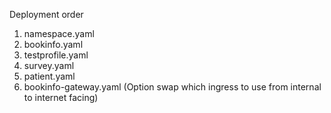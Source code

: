 Deployment order
1.  namespace.yaml
2.  bookinfo.yaml
3.  testprofile.yaml
4.  survey.yaml
5.  patient.yaml
6.  bookinfo-gateway.yaml (Option swap which ingress to use from internal to internet facing)
